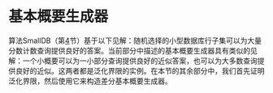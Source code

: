 # 基本概要生成器

算法SmallDB（第[4](/4-Releasing-Linear-Quries-with-Correlated-Error/Overview.md)节）基于以下见解：随机选择的小型数据库行子集可以为大量分数计数查询提供良好的答案。当前部分中描述的基本概要生成器具有类似的见解：一个小概要可以为一小部分查询提供良好的近似答案，也可以为大多数查询提供良好的近似。这两者都是泛化界限的实例。在本节的其余部分中，我们首先证明泛化界限，然后使用它来构造差分基本概要生成器。

